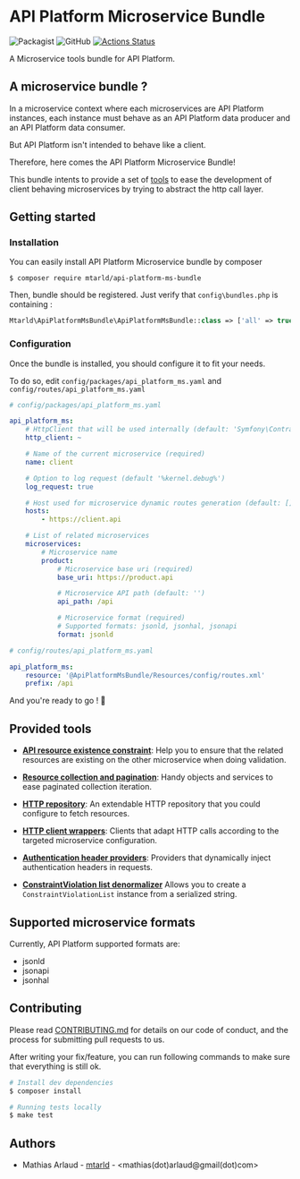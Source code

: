 # API Platform Microservice Bundle

![Packagist](https://img.shields.io/packagist/v/mtarld/api-platform-ms-bundle.svg)
![GitHub](https://img.shields.io/github/license/mtarld/api-platform-ms-bundle.svg)
[![Actions Status](https://github.com/mtarld/symbok-bundle/workflows/CI/badge.svg)](https://github.com/mtarld/api-platform-ms-bundle/actions)

A Microservice tools bundle for API Platform.

## A microservice bundle ?
In a microservice context where each microservices are API Platform instances,
each instance must behave as an API Platform data producer and an
API Platform data consumer.

But API Platform isn't intended to behave like a client.

Therefore, here comes the API Platform Microservice Bundle!

This bundle intents to provide a set of [tools](#provided-tools)
to ease the development of client behaving microservices by trying to abstract the http call layer.

## Getting started
### Installation
You can easily install API Platform Microservice bundle by composer
```
$ composer require mtarld/api-platform-ms-bundle
```
Then, bundle should be registered. Just verify that `config\bundles.php` is containing :
```php
Mtarld\ApiPlatformMsBundle\ApiPlatformMsBundle::class => ['all' => true],
```

### Configuration
Once the bundle is installed, you should configure it to fit your needs. 

To do so, edit `config/packages/api_platform_ms.yaml` and `config/routes/api_platform_ms.yaml`
```yaml
# config/packages/api_platform_ms.yaml

api_platform_ms:
    # HttpClient that will be used internally (default: 'Symfony\Contracts\HttpClient\HttpClientInterface')
    http_client: ~

    # Name of the current microservice (required)
    name: client

    # Option to log request (default '%kernel.debug%')
    log_request: true

    # Host used for microservice dynamic routes generation (default: [])
    hosts:
        - https://client.api

    # List of related microservices
    microservices:
        # Microservice name
        product:
            # Microservice base uri (required)
            base_uri: https://product.api

            # Microservice API path (default: '')
            api_path: /api

            # Microservice format (required)
            # Supported formats: jsonld, jsonhal, jsonapi
            format: jsonld
```
```yaml
# config/routes/api_platform_ms.yaml

api_platform_ms:
    resource: '@ApiPlatformMsBundle/Resources/config/routes.xml'
    prefix: /api
```
And you're ready to go ! :rocket:

## Provided tools
- [**API resource existence constraint**](src/Resources/doc/tools/existence-constraint.md):
  Help you to ensure that the related resources are existing on the other microservice when doing validation.
  
- [**Resource collection and pagination**](src/Resources/doc/tools/pagination.md):
  Handy objects and services to ease paginated collection iteration.
  
- [**HTTP repository**](src/Resources/doc/tools/http-repository.md):
  An extendable HTTP repository that you could configure to fetch resources.

- [**HTTP client wrappers**](src/Resources/doc/tools/http-wrapper.md):
  Clients that adapt HTTP calls according to the targeted microservice configuration.

- [**Authentication header providers**](src/Resources/doc/tools/authentication-header-provider.md):
Providers that dynamically inject authentication headers in requests.

- [**ConstraintViolation list denormalizer**](src/Resources/doc/tools/constraint-violation-list.md)
  Allows you to create a `ConstraintViolationList` instance from a serialized string.

## Supported microservice formats
Currently, API Platform supported formats are:
- jsonld
- jsonapi
- jsonhal

## Contributing
Please read [CONTRIBUTING.md](CONTRIBUTING.md) for details on our code of conduct, and the process for submitting pull requests to us.

After writing your fix/feature, you can run following commands to make sure that everything is still ok.

```bash
# Install dev dependencies
$ composer install

# Running tests locally
$ make test
```

## Authors
 - Mathias Arlaud - [mtarld](https://github.com/mtarld) - <mathias(dot)arlaud@gmail(dot)com>
 